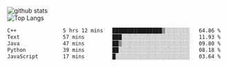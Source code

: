 ![github stats](https://github-readme-stats.vercel.app/api?username=AndreFerreira5&show_icons=true&theme=dark&count_private=true)
<br>
![Top Langs](https://github-readme-stats.vercel.app/api/top-langs/?username=AndreFerreira5&layout=compact&theme=dark)
<br>
<!--START_SECTION:waka-->

```txt
C++               5 hrs 12 mins   ████████████████▒░░░░░░░░   64.86 %
Text              57 mins         ███░░░░░░░░░░░░░░░░░░░░░░   11.93 %
Java              47 mins         ██▒░░░░░░░░░░░░░░░░░░░░░░   09.80 %
Python            39 mins         ██░░░░░░░░░░░░░░░░░░░░░░░   08.18 %
JavaScript        17 mins         █░░░░░░░░░░░░░░░░░░░░░░░░   03.64 %
```

<!--END_SECTION:waka-->
